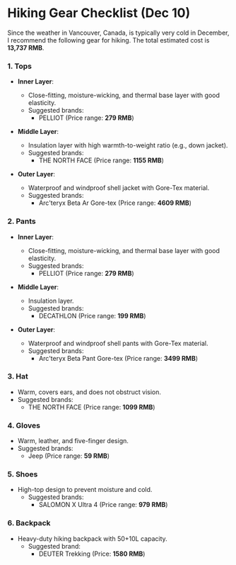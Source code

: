 # Hiking Gear Checklist (Dec 10)

Since the weather in Vancouver, Canada, is typically very cold in December, I recommend the following gear for hiking. The total estimated cost is **13,737 RMB**.


### 1. Tops  
- **Inner Layer**:  
  - Close-fitting, moisture-wicking, and thermal base layer with good elasticity.
  - Suggested brands:
    - PELLIOT (Price range: **279 RMB**)

- **Middle Layer**:  
  - Insulation layer with high warmth-to-weight ratio (e.g., down jacket).  
  - Suggested brands:
    - THE NORTH FACE (Price range: **1155 RMB**)
- **Outer Layer**:  
  - Waterproof and windproof shell jacket with Gore-Tex material.  
  - Suggested brands:
    - Arc'teryx Beta Ar Gore-tex (Price range: **4609 RMB**)  

### 2. Pants  
- **Inner Layer**:  
  - Close-fitting, moisture-wicking, and thermal base layer with good elasticity.
  - Suggested brands:
    - PELLIOT (Price range: **279 RMB**)

- **Middle Layer**:  
  - Insulation layer.  
  - Suggested brands:
    - DECATHLON (Price range: **199 RMB**)
- **Outer Layer**:  
  - Waterproof and windproof shell pants with Gore-Tex material.  
  - Suggested brands:
    - Arc'teryx Beta Pant Gore-tex (Price range: **3499 RMB**)


### 3. Hat
- Warm, covers ears, and does not obstruct vision.
- Suggested brands:
  - THE NORTH FACE (Price range: **1099 RMB**)

### 4. Gloves
- Warm, leather, and five-finger design.
- Suggested brands:
  - Jeep (Price range: **59 RMB**)


### 5. Shoes  
- High-top design to prevent moisture and cold.  
  - Suggested brands:
    - SALOMON X Ultra 4 (Price range: **979 RMB**)

### 6. Backpack  
- Heavy-duty hiking backpack with 50+10L capacity.  
  - Suggested brand:  
    - DEUTER Trekking (Price: **1580 RMB**)